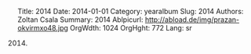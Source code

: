 Title: 2014
Date: 2014-01-01
Category: yearalbum
Slug: 2014
Authors: Zoltan Csala
Summary: 2014
Ablpicurl: http://abload.de/img/prazan-okvirmxo48.jpg
OrgWdth: 1024
OrgHght: 772
Lang: sr

2014.

